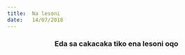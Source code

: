 ```yaml
---
title:  Na lesoni
date:   14/07/2018
---
```


### <center>Eda sa cakacaka tiko ena lesoni oqo</center>